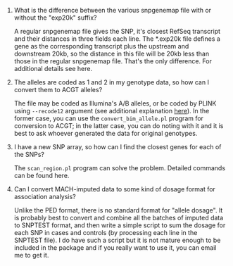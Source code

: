 1. What is the difference between the various snpgenemap file with or without the "exp20k" suffix?

    A regular snpgenemap file gives the SNP, it's closest RefSeq transcript and their distances in three fields each line. The *.exp20k file defines a gene as the corresponding transcript plus the upstream and downstream 20kb, so the distance in this file will be 20kb less than those in the regular snpgenemap file. That's the only difference. For additional details see here.

2. The alleles are coded as 1 and 2 in my genotype data, so how can I convert them to ACGT alleles?

    The file may be coded as Illumina's A/B alleles, or be coded by PLINK using `--recode12` argument (see additional explanation [here](tutorial/coding.md)). In the former case, you can use the `convert_bim_allele.pl` program for conversion to ACGT; in the latter case, you can do noting with it and it is best to ask whoever generated the data for original genotypes.

3. I have a new SNP array, so how can I find the closest genes for each of the SNPs?

    The `scan_region.pl` program can solve the problem. Detailed commands can be found here.

4. Can I convert MACH-imputed data to some kind of dosage format for association analysis?

    Unlike the PED format, there is no standard format for "allele dosage". It is probably best to convert and combine all the batches of imputed data to SNPTEST format, and then write a simple script to sum the dosage for each SNP in cases and controls (by processing each line in the SNPTEST file). I do have such a script but it is not mature enough to be included in the package and if you really want to use it, you can email me to get it.


